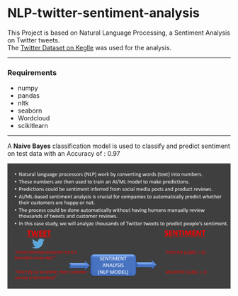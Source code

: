 # NLP-twitter-sentiment-analysis

This Project is based on Natural Language Processing, a Sentiment Analysis on Twitter tweets.   
The [Twitter Dataset on Keglle](https://www.kaggle.com/arkhoshghalb/twitter-sentiment-analysis-hatred-speech) was used for the analysis. 

***

### Requirements  
  
- numpy
- pandas
- nltk
- seaborn
- Wordcloud
- scikitlearn

***
  
A **Naive Bayes** classification model is used to classify and predict sentiment on test data with an Accuracy of : 0.97

![Project Structure](project_structure.png)
